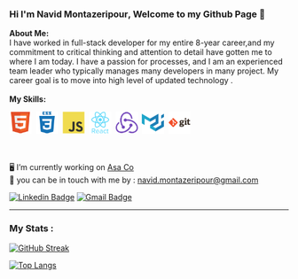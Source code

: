 ### Hi I'm <b style="font-size : 16px">Navid Montazeripour</b>, Welcome to my Github Page 👋

<b>About Me:</b><br/>
I have worked in full-stack developer for my entire 8-year career,and my commitment to critical thinking and attention to detail have gotten me to where I am today. I have a passion for processes, and I am an experienced team leader who typically manages many developers in many project. My career goal is to move into high level of updated technology .
<br/>
<br/>
<b>My Skills:</b>
<div>
  <img src="https://github.com/devicons/devicon/blob/master/icons/html5/html5-original.svg" title="HTML5" alt="HTML" width="40" height="40"/>&nbsp;
  <img src="https://github.com/devicons/devicon/blob/master/icons/css3/css3-plain-wordmark.svg"  title="CSS3" alt="CSS" width="40" height="40"/>&nbsp;
  <img src="https://github.com/devicons/devicon/blob/master/icons/javascript/javascript-original.svg" title="JavaScript" alt="JavaScript" width="40" height="40"/>&nbsp;
  <img src="https://github.com/devicons/devicon/blob/master/icons/react/react-original-wordmark.svg" title="React" alt="React" width="40" height="40"/>&nbsp;
  <img src="https://github.com/devicons/devicon/blob/master/icons/redux/redux-original.svg" title="Redux" alt="Redux " width="40" height="40"/>&nbsp;
  <img src="https://github.com/devicons/devicon/blob/master/icons/materialui/materialui-original.svg" title="Material UI" alt="Material UI" width="40" height="40"/>&nbsp;
  <img src="https://github.com/devicons/devicon/blob/master/icons/git/git-original-wordmark.svg" title="Git" **alt="Git" width="40" height="40"/>
</div>

<br/>
<br/>

 :desktop_computer: I’m currently working on <a href="http://www.asax.ir">Asa Co</a>
 <br/>
 :email: you can be in touch with me by : navid.montazeripour@gmail.com
 
 [![Linkedin Badge](https://img.shields.io/badge/-NavidMontazeripour-blue?style=flat&logo=Linkedin&logoColor=white)](https://www.linkedin.com/in/navidmontazeripour/)
 [![Gmail Badge](https://img.shields.io/badge/-navid.montazeripour@gmail.com-orange?style=flat&logo=Gmail&logoColor=white)](https://www.linkedin.com/in/navidmontazeripour/)
 
 
 ---

### My Stats :
[![GitHub Streak](http://github-readme-streak-stats.herokuapp.com?user=Navmonti&theme=dark&background=000000)](https://git.io/streak-stats)


[![Top Langs](https://github-readme-stats.vercel.app/api/top-langs/?username=Navmonti&layout=compact&theme=vision-friendly-dark)](https://github.com/anuraghazra/github-readme-stats)

<!--
**Navmonti/Navmonti** is a ✨ _special_ ✨ repository because its `README.md` (this file) appears on your GitHub profile.

Here are some ideas to get you started:

- 🔭 I’m currently working on ...
- 🌱 I’m currently learning ...
- 👯 I’m looking to collaborate on ...
- 🤔 I’m looking for help with ...
- 💬 Ask me about ...
- 📫 How to reach me: ...
- 😄 Pronouns: ...
- ⚡ Fun fact: ...
-->
